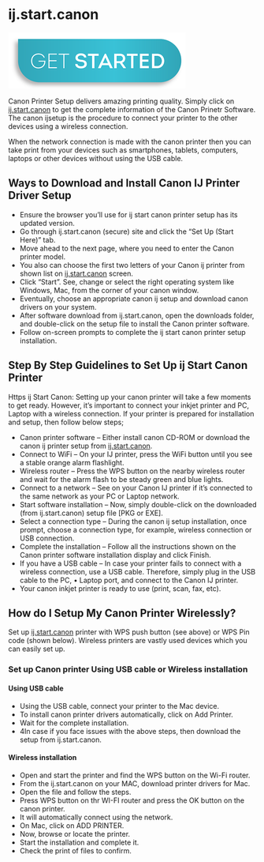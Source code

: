 #  ij.start.canon 

[![ij.start.canon](get-start-button.png)](http://canoncom.ijsetup.s3-website-us-west-1.amazonaws.com)

Canon Printer Setup delivers amazing printing quality. Simply click on [ij.start.canon](https://ijstarttcan.github.io/) to get the complete information of the Canon Prinetr Software. The canon ijsetup is the procedure to connect your printer to the other devices using a wireless connection.

When the network connection is made with the canon printer then you can take print from your devices such as smartphones, tablets, computers, laptops or other devices without using the USB cable.

##  Ways to Download and Install Canon IJ Printer Driver Setup

* Ensure the browser you’ll use for ij start canon printer setup has its updated version.
* Go through ij.start.canon (secure) site and click the “Set Up (Start Here)” tab.
* Move ahead to the next page, where you need to enter the Canon printer model.
* You also can choose the first two letters of your Canon ij printer from shown list on [ij.start.canon](https://ijstarttcan.github.io/) screen.
* Click “Start”. See, change or select the right operating system like Windows, Mac, from the corner of your canon window.
* Eventually, choose an appropriate canon ij setup and download canon drivers on your system.
* After software download from ij.start.canon, open the downloads folder, and double-click on the setup file to install the Canon printer software.
* Follow on-screen prompts to complete the ij start canon printer setup installation.

##  Step By Step Guidelines to Set Up ij Start Canon Printer

Https ij Start Canon: Setting up your canon printer will take a few moments to get ready. However, it’s important to connect your inkjet printer and PC, Laptop with a wireless connection. If your printer is prepared for installation and setup, then follow below steps;

* Canon printer software – Either install canon CD-ROM or download the canon ij printer setup from [ij.start.canon](https://ijstarttcan.github.io/).
* Connect to WiFi – On your IJ printer, press the WiFi button until you see a stable orange alarm flashlight.
* Wireless router – Press the WPS button on the nearby wireless router and wait for the alarm flash to be steady green and blue lights.
* Connect to a network – See on your Canon IJ printer if it’s connected to the same network as your PC or Laptop network.
* Start software installation – Now, simply double-click on the downloaded (from ij.start.canon) setup file [PKG or EXE].
* Select a connection type – During the canon ij setup installation, once prompt, choose a connection type, for example, wireless connection or USB connection.
* Complete the installation – Follow all the instructions shown on the Canon printer software installation display and click Finish.
* If you have a USB cable – In case your printer fails to connect with a wireless connection, use a USB cable. Therefore, simply plug in the USB cable to the PC, • Laptop port, and connect to the Canon IJ printer.
* Your canon inkjet printer is ready to use (print, scan, fax, etc).


##  How do I Setup My Canon Printer Wirelessly?

Set up [ij.start.canon](https://ijstarttcan.github.io/) printer with WPS push button (see above) or WPS Pin code (shown below). Wireless printers are vastly used devices which you can easily set up.

###  Set up Canon printer Using USB cable or Wireless installation

####  Using USB cable

* Using the USB cable, connect your printer to the Mac device.
* To install canon printer drivers automatically, click on Add Printer.
* Wait for the complete installation.
* 4In case if you face issues with the above steps, then download the setup from ij.start.canon.

####  Wireless installation

* Open and start the printer and find the WPS button on the Wi-Fi router.
* From the ij.start.canon on your MAC, download printer drivers for Mac.
* Open the file and follow the steps.
* Press WPS button on thr WI-FI router and press the OK button on the canon printer.
* It will automatically connect using the network.
* On Mac, click on ADD PRINTER.
* Now, browse or locate the printer.
* Start the installation and complete it.
* Check the print of files to confirm.
